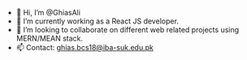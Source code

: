 - 👋 Hi, I’m @GhiasAli
- 🌱 I’m currently working as a React JS developer.
- 💞️ I’m looking to collaborate on different web related projects using MERN/MEAN stack.
- 📫 Contact: ghias.bcs18@iba-suk.edu.pk

<!---
GhiasAli17/GhiasAli17 is a ✨ special ✨ repository because its `README.md` (this file) appears on your GitHub profile.
You can click the Preview link to take a look at your changes.
--->
